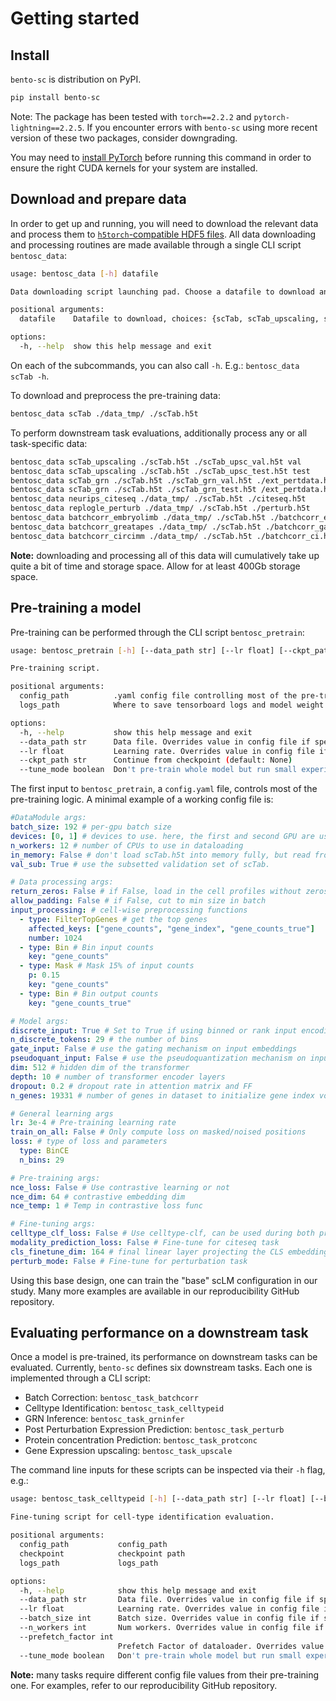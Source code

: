 # Getting started

## Install

`bento-sc` is distribution on PyPI.
```bash
pip install bento-sc
```
Note: The package has been tested with `torch==2.2.2` and `pytorch-lightning==2.2.5`. If you encounter errors with `bento-sc` using more recent version of these two packages, consider downgrading.

You may need to [install PyTorch](https://pytorch.org/get-started/locally/) before running this command in order to ensure the right CUDA kernels for your system are installed.

## Download and prepare data

In order to get up and running, you will need to download the relevant data and process them to [`h5torch`-compatible HDF5 files](https://github.com/gdewael/h5torch).
All data downloading and processing routines are made available through a single CLI script `bentosc_data`:

```bash
usage: bentosc_data [-h] datafile

Data downloading script launching pad. Choose a datafile to download and process to h5torch format.

positional arguments:
  datafile    Datafile to download, choices: {scTab, scTab_upscaling, scTab_grn, neurips_citeseq, replogle_perturb, batchcorr_embryolimb, batchcorr_greatapes, batchcorr_circimm}

options:
  -h, --help  show this help message and exit
```

On each of the subcommands, you can also call `-h`. E.g.: `bentosc_data scTab -h`.

To download and preprocess the pre-training data:

```bash
bentosc_data scTab ./data_tmp/ ./scTab.h5t
```

To perform downstream task evaluations, additionally process any or all task-specific data:
```bash
bentosc_data scTab_upscaling ./scTab.h5t ./scTab_upsc_val.h5t val
bentosc_data scTab_upscaling ./scTab.h5t ./scTab_upsc_test.h5t test
bentosc_data scTab_grn ./scTab.h5t ./scTab_grn_val.h5t ./ext_pertdata.h5ad val
bentosc_data scTab_grn ./scTab.h5t ./scTab_grn_test.h5t /ext_pertdata.h5ad test
bentosc_data neurips_citeseq ./data_tmp/ ./scTab.h5t ./citeseq.h5t
bentosc_data replogle_perturb ./data_tmp/ ./scTab.h5t ./perturb.h5t
bentosc_data batchcorr_embryolimb ./data_tmp/ ./scTab.h5t ./batchcorr_el.h5t
bentosc_data batchcorr_greatapes ./data_tmp/ ./scTab.h5t ./batchcorr_ga.h5t
bentosc_data batchcorr_circimm ./data_tmp/ ./scTab.h5t ./batchcorr_ci.h5t
```

**Note:** downloading and processing all of this data will cumulatively take up quite a bit of time and storage space. Allow for at least 400Gb storage space.

## Pre-training a model

Pre-training can be performed through the CLI script `bentosc_pretrain`:
```bash
usage: bentosc_pretrain [-h] [--data_path str] [--lr float] [--ckpt_path str] [--tune_mode boolean] config_path logs_path

Pre-training script.

positional arguments:
  config_path          .yaml config file controlling most of the pre-training parameters.
  logs_path            Where to save tensorboard logs and model weight checkpoints.

options:
  -h, --help           show this help message and exit
  --data_path str      Data file. Overrides value in config file if specified (default: None)
  --lr float           Learning rate. Overrides value in config file if specified (default: None)
  --ckpt_path str      Continue from checkpoint (default: None)
  --tune_mode boolean  Don't pre-train whole model but run small experiment. (default: False)
```

The first input to `bentosc_pretrain`, a `config.yaml` file, controls most of the pre-training logic.
A minimal example of a working config file is:
```yaml
#DataModule args:
batch_size: 192 # per-gpu batch size
devices: [0, 1] # devices to use. here, the first and second GPU are used (total batch size: 384)
n_workers: 12 # number of CPUs to use in dataloading
in_memory: False # don't load scTab.h5t into memory fully, but read from disk during training.
val_sub: True # use the subsetted validation set of scTab.

# Data processing args:
return_zeros: False # if False, load in the cell profiles without zeros
allow_padding: False # if False, cut to min size in batch
input_processing: # cell-wise preprocessing functions
  - type: FilterTopGenes # get the top genes
    affected_keys: ["gene_counts", "gene_index", "gene_counts_true"]
    number: 1024
  - type: Bin # Bin input counts
    key: "gene_counts"
  - type: Mask # Mask 15% of input counts
    p: 0.15
    key: "gene_counts"
  - type: Bin # Bin output counts
    key: "gene_counts_true"

# Model args:
discrete_input: True # Set to True if using binned or rank input encodings
n_discrete_tokens: 29 # the number of bins
gate_input: False # use the gating mechanism on input embeddings
pseudoquant_input: False # use the pseudoquantization mechanism on input embeddings
dim: 512 # hidden dim of the transformer
depth: 10 # number of transformer encoder layers
dropout: 0.2 # dropout rate in attention matrix and FF
n_genes: 19331 # number of genes in dataset to initialize gene index vocabulary

# General learning args
lr: 3e-4 # Pre-training learning rate
train_on_all: False # Only compute loss on masked/noised positions
loss: # type of loss and parameters
  type: BinCE
  n_bins: 29 

# Pre-training args:
nce_loss: False # Use contrastive learning or not 
nce_dim: 64 # contrastive embedding dim
nce_temp: 1 # Temp in contrastive loss func

# Fine-tuning args:
celltype_clf_loss: False # Use celltype-clf, can be used during both pre-training and fine-tuning
modality_prediction_loss: False # Fine-tune for citeseq task
cls_finetune_dim: 164 # final linear layer projecting the CLS embedding. Should be 164 for scTab Celltype ID, and 134 for NeurIPS citeseq
perturb_mode: False # Fine-tune for perturbation task
```

Using this base design, one can train the "base" scLM configuration in our study.
Many more examples are available in our reproducibility GitHub repository.

## Evaluating performance on a downstream task

Once a model is pre-trained, its performance on downstream tasks can be evaluated.
Currently, `bento-sc` defines six downstream tasks.
Each one is implemented through a CLI script:

- Batch Correction: `bentosc_task_batchcorr`
- Celltype Identification: `bentosc_task_celltypeid`
- GRN Inference: `bentosc_task_grninfer`
- Post Perturbation Expression Prediction: `bentosc_task_perturb`
- Protein concentration Prediction: `bentosc_task_protconc` 
- Gene Expression upscaling: `bentosc_task_upscale`

The command line inputs for these scripts can be inspected via their `-h` flag, e.g.:
```bash
usage: bentosc_task_celltypeid [-h] [--data_path str] [--lr float] [--batch_size int] [--n_workers int] [--prefetch_factor int] [--tune_mode boolean] config_path checkpoint logs_path

Fine-tuning script for cell-type identification evaluation.

positional arguments:
  config_path           config_path
  checkpoint            checkpoint path
  logs_path             logs_path

options:
  -h, --help            show this help message and exit
  --data_path str       Data file. Overrides value in config file if specified (default: None)
  --lr float            Learning rate. Overrides value in config file if specified (default: None)
  --batch_size int      Batch size. Overrides value in config file if specified (default: None)
  --n_workers int       Num workers. Overrides value in config file if specified (default: None)
  --prefetch_factor int
                        Prefetch Factor of dataloader. Overrides value in config file if specified (default: None)
  --tune_mode boolean   Don't pre-train whole model but run small experiment. (default: False)
```

**Note:** many tasks require different config file values from their pre-training one.
For examples, refer to our reproducibility GitHub repository.

